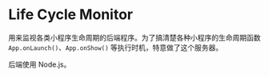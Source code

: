 # Life Cycle Monitor

用来监视各类小程序生命周期的后端程序。为了搞清楚各种小程序的生命周期函数 `App.onLaunch()`、`App.onShow()` 等执行时机，特意做了这个服务器。

后端使用 Node.js。

